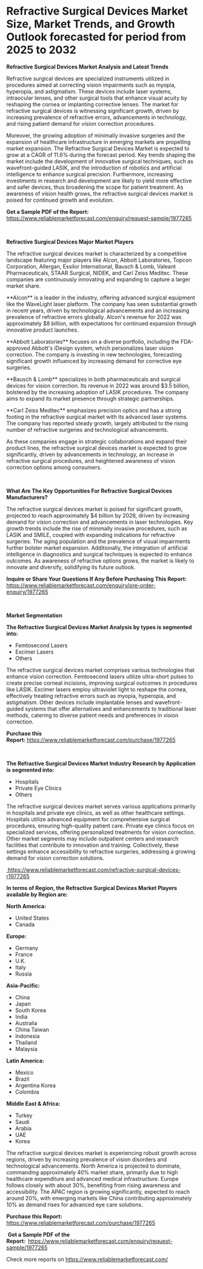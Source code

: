 <p><h1>Refractive Surgical Devices Market Size, Market Trends, and Growth Outlook forecasted for period from 2025 to 2032</h1></p><p><strong>Refractive Surgical Devices Market Analysis and Latest Trends</strong></p>
<p><p>Refractive surgical devices are specialized instruments utilized in procedures aimed at correcting vision impairments such as myopia, hyperopia, and astigmatism. These devices include laser systems, intraocular lenses, and other surgical tools that enhance visual acuity by reshaping the cornea or implanting corrective lenses. The market for refractive surgical devices is witnessing significant growth, driven by increasing prevalence of refractive errors, advancements in technology, and rising patient demand for vision correction procedures. </p><p>Moreover, the growing adoption of minimally invasive surgeries and the expansion of healthcare infrastructure in emerging markets are propelling market expansion. The Refractive Surgical Devices Market is expected to grow at a CAGR of 11.6% during the forecast period. Key trends shaping the market include the development of innovative surgical techniques, such as wavefront-guided LASIK, and the introduction of robotics and artificial intelligence to enhance surgical precision. Furthermore, increasing investments in research and development are likely to yield more effective and safer devices, thus broadening the scope for patient treatment. As awareness of vision health grows, the refractive surgical devices market is poised for continued growth and evolution.</p></p>
<p><strong>Get a Sample PDF of the Report:&nbsp;</strong> <a href="https://www.reliablemarketforecast.com/enquiry/request-sample/1977265?utm_campaign=2288&utm_medium=2&utm_source=Github&utm_content=ia&utm_term=05032025&utm_id=refractive-surgical-devices">https://www.reliablemarketforecast.com/enquiry/request-sample/1977265</a></p>
<p>&nbsp;</p>
<p><strong>Refractive Surgical Devices Major Market Players</strong></p>
<p><p>The refractive surgical devices market is characterized by a competitive landscape featuring major players like Alcon, Abbott Laboratories, Topcon Corporation, Allergan, Essilor International, Bausch & Lomb, Valeant Pharmaceuticals, STAAR Surgical, NIDEK, and Carl Zeiss Meditec. These companies are continuously innovating and expanding to capture a larger market share.</p><p>**Alcon** is a leader in the industry, offering advanced surgical equipment like the WaveLight laser platform. The company has seen substantial growth in recent years, driven by technological advancements and an increasing prevalence of refractive errors globally. Alcon's revenue for 2022 was approximately $8 billion, with expectations for continued expansion through innovative product launches.</p><p>**Abbott Laboratories** focuses on a diverse portfolio, including the FDA-approved Abbott's iDesign system, which personalizes laser vision correction. The company is investing in new technologies, forecasting significant growth influenced by increasing demand for corrective eye surgeries. </p><p>**Bausch & Lomb** specializes in both pharmaceuticals and surgical devices for vision correction. Its revenue in 2022 was around $3.5 billion, bolstered by the increasing adoption of LASIK procedures. The company aims to expand its market presence through strategic partnerships.</p><p>**Carl Zeiss Meditec** emphasizes precision optics and has a strong footing in the refractive surgical market with its advanced laser systems. The company has reported steady growth, largely attributed to the rising number of refractive surgeries and technological advancements. </p><p>As these companies engage in strategic collaborations and expand their product lines, the refractive surgical devices market is expected to grow significantly, driven by advancements in technology, an increase in refractive surgical procedures, and heightened awareness of vision correction options among consumers.</p></p>
<p>&nbsp;</p>
<p><strong>What Are The Key Opportunities For Refractive Surgical Devices Manufacturers?</strong></p>
<p><p>The refractive surgical devices market is poised for significant growth, projected to reach approximately $4 billion by 2028, driven by increasing demand for vision correction and advancements in laser technologies. Key growth trends include the rise of minimally invasive procedures, such as LASIK and SMILE, coupled with expanding indications for refractive surgeries. The aging population and the prevalence of visual impairments further bolster market expansion. Additionally, the integration of artificial intelligence in diagnostics and surgical techniques is expected to enhance outcomes. As awareness of refractive options grows, the market is likely to innovate and diversify, solidifying its future outlook.</p></p>
<p><strong>Inquire or Share Your Questions If Any Before Purchasing This Report:</strong> <a href="https://www.reliablemarketforecast.com/enquiry/pre-order-enquiry/1977265?utm_campaign=2288&utm_medium=2&utm_source=Github&utm_content=ia&utm_term=05032025&utm_id=refractive-surgical-devices">https://www.reliablemarketforecast.com/enquiry/pre-order-enquiry/1977265</a></p>
<p>&nbsp;</p>
<p><strong>Market Segmentation</strong></p>
<p><strong>The Refractive Surgical Devices Market Analysis by types is segmented into:</strong></p>
<p><ul><li>Femtosecond Lasers</li><li>Excimer Lasers</li><li>Others</li></ul></p>
<p><p>The refractive surgical devices market comprises various technologies that enhance vision correction. Femtosecond lasers utilize ultra-short pulses to create precise corneal incisions, improving surgical outcomes in procedures like LASIK. Excimer lasers employ ultraviolet light to reshape the cornea, effectively treating refractive errors such as myopia, hyperopia, and astigmatism. Other devices include implantable lenses and wavefront-guided systems that offer alternatives and enhancements to traditional laser methods, catering to diverse patient needs and preferences in vision correction.</p></p>
<p><strong>Purchase this Report:&nbsp;</strong><a href="https://www.reliablemarketforecast.com/purchase/1977265?utm_campaign=2288&utm_medium=2&utm_source=Github&utm_content=ia&utm_term=05032025&utm_id=refractive-surgical-devices">https://www.reliablemarketforecast.com/purchase/1977265</a></p>
<p>&nbsp;</p>
<p><strong>The Refractive Surgical Devices Market Industry Research by Application is segmented into:</strong></p>
<p><ul><li>Hospitals</li><li>Private Eye Clinics</li><li>Others</li></ul></p>
<p><p>The refractive surgical devices market serves various applications primarily in hospitals and private eye clinics, as well as other healthcare settings. Hospitals utilize advanced equipment for comprehensive surgical procedures, ensuring high-quality patient care. Private eye clinics focus on specialized services, offering personalized treatments for vision correction. Other market segments may include outpatient centers and research facilities that contribute to innovation and training. Collectively, these settings enhance accessibility to refractive surgeries, addressing a growing demand for vision correction solutions.</p></p>
<p><a href="https://www.reliablemarketforecast.com/refractive-surgical-devices-r1977265?utm_campaign=2288&utm_medium=2&utm_source=Github&utm_content=ia&utm_term=05032025&utm_id=refractive-surgical-devices">&nbsp;https://www.reliablemarketforecast.com/refractive-surgical-devices-r1977265</a></p>
<p><strong>In terms of Region, the Refractive Surgical Devices Market Players available by Region are:</strong></p>
<p>
    <p> <strong> North America: </strong>
        <ul>
            <li>United States</li>
            <li>Canada</li>
        </ul>
        </p> 
    <p> <strong> Europe: </strong>
        <ul>
            <li>Germany</li>
            <li>France</li>
            <li>U.K.</li>
            <li>Italy</li>
            <li>Russia</li>
        </ul>
        </p> 
    <p> <strong> Asia-Pacific: </strong>
        <ul>
            <li>China</li>
            <li>Japan</li>
            <li>South Korea</li>
            <li>India</li>
            <li>Australia</li>
            <li>China Taiwan</li>
            <li>Indonesia</li>
            <li>Thailand</li>
            <li>Malaysia</li>
        </ul>
        </p> 
    <p> <strong> Latin America: </strong>
        <ul>
            <li>Mexico</li>
            <li>Brazil</li>
            <li>Argentina Korea</li>
            <li>Colombia</li>
        </ul>
        </p> 
    <p> <strong> Middle East & Africa: </strong>
        <ul>
            <li>Turkey</li>
            <li>Saudi</li>
            <li>Arabia</li>
            <li>UAE</li>
            <li>Korea</li>
        </ul>
    </p>
    </p>
<p><p>The refractive surgical devices market is experiencing robust growth across regions, driven by increasing prevalence of vision disorders and technological advancements. North America is projected to dominate, commanding approximately 40% market share, primarily due to high healthcare expenditure and advanced medical infrastructure. Europe follows closely with about 30%, benefiting from rising awareness and accessibility. The APAC region is growing significantly, expected to reach around 20%, with emerging markets like China contributing approximately 10% as demand rises for advanced eye care solutions.</p></p>
<p><strong>Purchase this Report: </strong><a href="https://www.reliablemarketforecast.com/purchase/1977265?utm_campaign=2288&utm_medium=2&utm_source=Github&utm_content=ia&utm_term=05032025&utm_id=refractive-surgical-devices">https://www.reliablemarketforecast.com/purchase/1977265</a></p>
<p>&nbsp;<strong>Get a Sample PDF of the Report:&nbsp;&nbsp;</strong><a href="https://www.reliablemarketforecast.com/enquiry/request-sample/1977265?utm_campaign=2288&utm_medium=2&utm_source=Github&utm_content=ia&utm_term=05032025&utm_id=refractive-surgical-devices">https://www.reliablemarketforecast.com/enquiry/request-sample/1977265</a></p>
<p><strong></strong></p>
<p>Check more reports on <a href="https://www.reliablemarketforecast.com/?utm_campaign=2288&utm_medium=2&utm_source=Github&utm_content=ia&utm_term=05032025&utm_id=refractive-surgical-devices">https://www.reliablemarketforecast.com/</a></p>